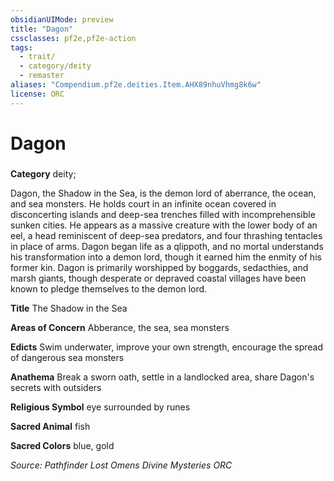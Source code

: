 ```yaml
---
obsidianUIMode: preview
title: "Dagon"
cssclasses: pf2e,pf2e-action
tags:
  - trait/
  - category/deity
  - remaster
aliases: "Compendium.pf2e.deities.Item.AHX89nhuVhmg8k6w"
license: ORC
---
```

# Dagon

### 

**Category** deity; 




Dagon, the Shadow in the Sea, is the demon lord of aberrance, the ocean, and sea monsters. He holds court in an infinite ocean covered in disconcerting islands and deep-sea trenches filled with incomprehensible sunken cities. He appears as a massive creature with the lower body of an eel, a head reminiscent of deep-sea predators, and four thrashing tentacles in place of arms. Dagon began life as a qlippoth, and no mortal understands his transformation into a demon lord, though it earned him the enmity of his former kin. Dagon is primarily worshipped by boggards, sedacthies, and marsh giants, though desperate or depraved coastal villages have been known to pledge themselves to the demon lord.

**Title** The Shadow in the Sea

**Areas of Concern** Abberance, the sea, sea monsters

**Edicts** Swim underwater, improve your own strength, encourage the spread of dangerous sea monsters

**Anathema** Break a sworn oath, settle in a landlocked area, share Dagon's secrets with outsiders

**Religious Symbol** eye surrounded by runes

**Sacred Animal** fish

**Sacred Colors** blue, gold

*Source: Pathfinder Lost Omens Divine Mysteries*
*ORC*